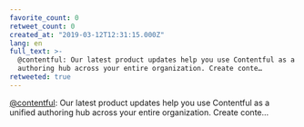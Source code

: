 ```yaml
---
favorite_count: 0
retweet_count: 0
created_at: "2019-03-12T12:31:15.000Z"
lang: en
full_text: >-
  @contentful: Our latest product updates help you use Contentful as a unified
  authoring hub across your entire organization. Create conte…
retweeted: true
---
```


[@contentful](https://twitter.com/contentful): Our latest product updates help
you use Contentful as a unified authoring hub across your entire organization.
Create conte…
